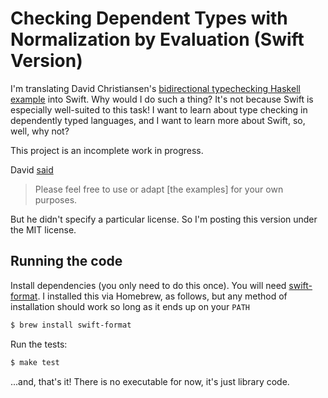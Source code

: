 # Checking Dependent Types with Normalization by Evaluation (Swift Version)

I'm translating David Christiansen's 
[bidirectional typechecking Haskell example](https://davidchristiansen.dk/tutorials/implementing-types-hs.pdf) 
into Swift. Why would I do such a thing? It's not because Swift is especially
well-suited to this task! I want to learn about type checking in dependently 
typed languages, and I want to learn more about Swift, so, well, why not?

This project is an incomplete work in progress.

David [said](https://davidchristiansen.dk/tutorials/)
> Please feel free to use or adapt [the examples] for your own purposes. 

But he didn't specify a particular license. So I'm posting this version under 
the MIT license.

## Running the code

Install dependencies (you only need to do this once). You will need
[swift-format](https://github.com/apple/swift-format). I installed this via
Homebrew, as follows, but any method of installation should work so long as it
ends up on your `PATH`

```bash
$ brew install swift-format
```

Run the tests:

```bash
$ make test
```

...and, that's it! There is no executable for now, it's just library code.